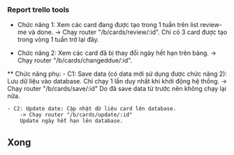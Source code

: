### Report trello tools ###

- Chức năng 1: Xem các card đang được tạo trong 1 tuần trên list review-me và done.
    -> Chạy router "/b/cards/review/:id".
    Chỉ có 3 card được tạo trong vòng 1 tuần trở lại đây.

- Chức năng 2: Xem các card đã bị thay đổi ngày hết hạn trên bảng.
    -> Chạy router "/b/cards/changeddue/:id".



** Chức năng phụ:
    - C1: Save data (có data mới sử dụng được chức năng 2): Lưu dữ liệu vào database.
        Chỉ chạy 1 lần duy nhất khi khởi động hệ thống.
        -> Chạy router "/b/cards/save/:id"
        Do đã save data từ trước nên không chạy lại nữa.
    
    - C2: Update date: Cập nhật dữ liệu card lên database.
        -> Chạy router "/b/cards/update/:id"
        Update ngày hết hạn lên database.


## Xong ##